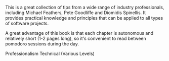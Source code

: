 This is a great collection of tips from a wide range of industry professionals, including Michael Feathers, Pete Goodliffe and Diomidis Spinellis. It provides practical knowledge and principles that can be applied to all types of software projects.

A great advantage of this book is that each chapter is autonomous and relatively short (1-2 pages long), so it's convenient to read between pomodoro sessions during the day.

<span class="label label-default">Professionalism</span> <span class="label label-default">Technical (Various Levels)</span>